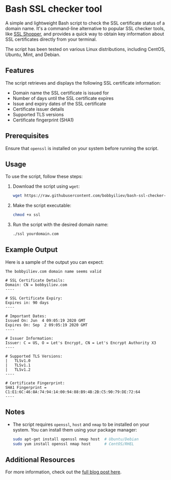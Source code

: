 # Bash SSL checker tool

A simple and lightweight Bash script to check the SSL certificate status of a domain name. It's a command-line alternative to popular SSL checker tools, like [SSL Shopper](https://sslshopper.com), and provides a quick way to obtain key information about SSL certificates directly from your terminal.

The script has been tested on various Linux distributions, including CentOS, Ubuntu, Mint, and Debian.

## Features

The script retrieves and displays the following SSL certificate information:

- Domain name the SSL certificate is issued for
- Number of days until the SSL certificate expires
- Issue and expiry dates of the SSL certificate
- Certificate issuer details
- Supported TLS versions
- Certificate fingerprint (SHA1)

## Prerequisites

Ensure that `openssl` is installed on your system before running the script.

## Usage

To use the script, follow these steps:

1. Download the script using `wget`:
   ```bash
   wget https://raw.githubusercontent.com/bobbyiliev/bash-ssl-checker-tool/master/ssl
   ```

2. Make the script executable:
   ```bash
   chmod +x ssl
   ```

3. Run the script with the desired domain name:
   ```bash
   ./ssl yourdomain.com
   ```

## Example Output

Here is a sample of the output you can expect:

```
The bobbyiliev.com domain name seems valid

# SSL Certificate Details:
Domain: CN = bobbyiliev.com
----

# SSL Certificate Expiry:
Expires in: 90 days
----

# Important Dates:
Issued On: Jun  4 09:05:19 2020 GMT
Expires On: Sep  2 09:05:19 2020 GMT
----

# Issuer Information:
Issuer: C = US, O = Let's Encrypt, CN = Let's Encrypt Authority X3
----

# Supported TLS Versions:
|   TLSv1.0
|   TLSv1.1
|   TLSv1.2
----

# Certificate Fingerprint:
SHA1 Fingerprint = C1:E1:6C:46:8A:74:94:14:00:94:88:B9:4B:2B:C5:90:79:DE:72:64
----
```

## Notes

- The script requires `openssl`, `host` and `nmap` to be installed on your system. You can install them using your package manager:
   ```bash
   sudo apt-get install openssl nmap host  # Ubuntu/Debian
   sudo yum install openssl nmap host      # CentOS/RHEL
   ```

## Additional Resources

For more information, check out the [full blog post here](https://devdojo.com/bobbyiliev/ssl-checker-linux-command-line-tool).
